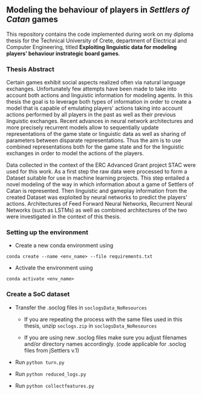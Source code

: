 ## Modeling the behaviour of players in *Settlers of Catan* games 

This repository contains the code implemented during work on my diploma thesis for the Technical University of Crete, department of Electrical and Computer Engineering, titled 
**Exploiting linguistic data for modeling players’ behaviour instrategic board games**.

### Thesis Abstract

Certain games exhibit social aspects realized often via natural
language exchanges. Unfortunately few attempts have been made to
take into account both actions and linguistic information for
modeling agents. In this thesis the goal is to
leverage both types of information in order to create a model that is
capable of emulating players' actions taking into account 
actions performed by all players in the past as well as their previous linguistic
exchanges. Recent advances in neural network architectures and more
precisely recurrent models allow to sequentially update
representations of the game state or linguistic data as well as
sharing of parameters between disparate representations. Thus the aim
is to use combined representations both for the game state and for
the linguistic exchanges in order to model the actions of the players.

Data collected in the context of the ERC Advanced Grant project STAC were used for this work. 
As a first step the raw data were processed to form a Dataset suitable for use in machine learning projects.
This step entailed a novel modeling of the way in which information about a game of Settlers of Catan is represented.
Then linguistic and gameplay information from the created Dataset was exploited by neural networks to predict the players' actions.
Architectures of Feed Forward Neural Networks, Recurrent Neural Networks (such as LSTMs) as well as combined architectures of the two were investigated in the context of this thesis.

### Setting up the environment

- Create a new conda environment using 

`conda create --name <env_name> --file requirements.txt`

- Activate the environment using

`conda activate <env_name>`

### Create a SoC dataset

- Transfer the .soclog files in `soclogsData_NoResources` 

    - If you are repeating the process with the same files used in this thesis, unzip `soclogs.zip` in `soclogsData_NoResources` 

    - If you are using new .soclog files make sure you adjust filenames and/or directory names accordingly. (code applicable for .soclog files from jSettlers v.1)

- Run `python turn.py`

- Run `python reduced_logs.py`

- Run `python collectfeatures.py`

